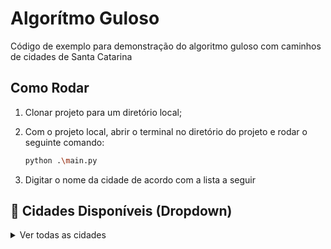 # Algorítmo Guloso

Código de exemplo para demonstração do algoritmo guloso com caminhos de cidades de Santa Catarina

## Como Rodar

1. Clonar projeto para um diretório local;

2. Com o projeto local, abrir o terminal no diretório do projeto e rodar o seguinte comando:
    ```bash
    python .\main.py
    ```

3. Digitar o nome da cidade de acordo com a lista a seguir

## 📍 Cidades Disponíveis (Dropdown)

<details>
  <summary>Ver todas as cidades</summary>

| A / B | B / C | C / D | D... |
|---|---|---|---|
| Abdon Batista | Balneário Arroio do Silva | Caçador | Descanso |
| Abelardo Luz | Balneário Barra do Sul | Caibi | Dionísio Cerqueira |
| Agrolândia | Balneário Camboriú | Calmon | Dona Emma |
| Agronômica | Balneário Gaivota | Camboriú | Doutor Pedrinho |
| Água Doce | Balneário Piçarras | Campo Alegre | Entre Rios |
| Águas de Chapecó | Balneário Rincão | Campo Belo do Sul | Ermo |
| Águas Frias | Bandeirante | Campo Erê | Erval Velho |
| Águas Mornas | Barra Bonita | Campos Novos | Faxinal dos Guedes |
| Águas Vermelhas | Barra Velha | Canelinha | Florianópolis |
| Aguti | Bela Vista do Toldo | Canoinhas | Formosa do Sul |
| Aiurê | Belmonte | Capão Alto | Forquilhinha |
| Alfredo Wagner | Benedito Novo | Capinzal | Fraiburgo |
| Alto Bela Vista | Biguaçu | Capivari de Baixo | Frei Rogério |
| Anchieta | Blumenau | Catanduvas | Galvão |
| Angelina | Bocaina do Sul | Caxambu do Sul | Garopaba |
| Anita Garibaldi | Bom Jardim da Serra | Celso Ramos | Garuva |
| Anitápolis | Bom Jesus | Cerro Negro | Gaspar |
| Antônio Carlos | Bom Jesus do Oeste | Chapadão do Lageado | Governador Celso Ramos |
| Apiúna | Bom Retiro | Chapecó | Grão Pará |
| Arabutã | Bombinhas | Cocal do Sul | Gravatal |
| Araquari | Botuverá | Concórdia | Guabiruba |
| Araranguá | Braço do Norte | Cordilheira Alta | Guaraciaba |
| Armazém | Braço do Trombudo | Coronel Freitas | Guaramirim |
| Arroio Trinta | Brunópolis | Coronel Martins | Guarujá do Sul |
| Arvoredo | Brusque | Correia Pinto | Guatambú |
| Ascurra | Caçador | Corupá | Herval d'Oeste |
| Atalanta | Caibi | Criciúma | Ibiam |
| Aurora | Calmon | Cunha Porã | Ibicaré |
| Bandeirante | Camboriú | Cunhataí | Ibirama |
| Barra Bonita | Campo Alegre | Curitibanos | Içara |
| Barra Velha | Campo Belo do Sul | Descanso | Ilhota |
| Bela Vista do Toldo | Campo Erê | Dionísio Cerqueira | Imaruí |
| Belmonte | Campos Novos | Dona Emma | Imbituba |
| Benedito Novo | Canelinha | Doutor Pedrinho | Imbuia |
| Biguaçu | Canoinhas | Entre Rios | Indaial |
| Blumenau | Capão Alto | Ermo | Iomerê |
| Bocaina do Sul | Capinzal | Erval Velho | Ipira |
| Bom Jardim da Serra | Capivari de Baixo | Faxinal dos Guedes | Iporã do Oeste |
| Bom Jesus | Catanduvas | Florianópolis | Ipuaçu |
| Bom Jesus do Oeste | Caxambu do Sul | Formosa do Sul | Ipumirim |
| Bom Retiro | Celso Ramos | Forquilhinha | Iraceminha |
| Bombinhas | Cerro Negro | Fraiburgo | Irani |
| Botuverá | Chapadão do Lageado | Frei Rogério | Irati |
| Braço do Norte | Chapecó | Galvão | Irineópolis |
| Braço do Trombudo | Cocal do Sul | Garopaba | Itá |
| Brunópolis | Concórdia | Garuva | Itaiópolis |
| Brusque | Cordilheira Alta | Gaspar | Itajaí |
| Caçador | Coronel Freitas | Governador Celso Ramos | Itapema |
| Caibi | Coronel Martins | Grão Pará | Itapiranga |
| Calmon | Correia Pinto | Gravatal | Itapoá |
| Camboriú | Corupá | Guabiruba | Ituporanga |
| Campo Alegre | Criciúma | Guaraciaba | Jaborá |
| Campo Belo do Sul | Cunha Porã | Guaramirim | Jacinto Machado |
| Campo Erê | Cunhataí | Guarujá do Sul | Jaguaruna |
| Campos Novos | Curitibanos | Guatambú | Jaraguá do Sul |
| Canelinha | Descanso | Herval d'Oeste | Jardinópolis |
| Canoinhas | Dionísio Cerqueira | Ibiam | Joaçaba |
| Capão Alto | Dona Emma | Ibicaré | Joinville |

</details>